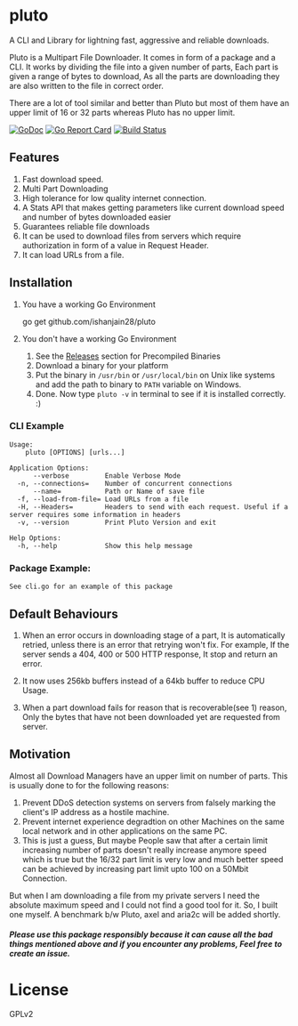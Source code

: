 # pluto
A CLI and Library for lightning fast, aggressive and reliable downloads. 

Pluto is a Multipart File Downloader. It comes in form of a package and a CLI. It works by dividing the file into a given number of parts, Each part is given a range of bytes to download, As all the parts are downloading they are also written to the file in correct order.

There are a lot of tool similar and better than Pluto but most of them have an upper limit of 16 or 32 parts whereas Pluto has no upper limit.

[![GoDoc](https://godoc.org/github.com/ishanjain28/pluto/pluto?status.svg)](https://godoc.org/github.com/ishanjain28/pluto/pluto) 
[![Go Report Card](https://goreportcard.com/badge/github.com/ishanjain28/pluto)](https://goreportcard.com/report/github.com/ishanjain28/pluto)
[![Build Status](https://travis-ci.org/ishanjain28/pluto.svg?branch=master)](https://travis-ci.org/ishanjain28/pluto)

## Features

1. Fast download speed.
2. Multi Part Downloading
3. High tolerance for low quality internet connection. 
4. A Stats API that makes getting parameters like current download speed and number of bytes downloaded easier
5. Guarantees reliable file downloads
6. It can be used to download files from servers which require authorization in form of a value in Request Header.
7. It can load URLs from a file.


## Installation

1. You have a working Go Environment

	go get github.com/ishanjain28/pluto

2. You don't have a working Go Environment 
   1. See the [Releases](https://github.com/ishanjain28/pluto/releases) section for Precompiled Binaries
   2. Download a binary for your platform
   3. Put the binary in `/usr/bin` or `/usr/local/bin` on Unix like systems and add the path to binary to `PATH` variable on Windows.
   4. Done. Now type `pluto -v` in terminal to see if it is installed correctly. :)


### CLI Example
	Usage:
		pluto [OPTIONS] [urls...]

	Application Options:
	      --verbose         Enable Verbose Mode
	  -n, --connections=    Number of concurrent connections
	      --name=           Path or Name of save file
	  -f, --load-from-file= Load URLs from a file
	  -H, --Headers=        Headers to send with each request. Useful if a server requires some information in headers
	  -v, --version         Print Pluto Version and exit

	Help Options:
	  -h, --help            Show this help message

### Package Example:

	See cli.go for an example of this package


## Default Behaviours

1. When an error occurs in downloading stage of a part, It is automatically retried, unless there is an error that retrying won't fix. For example, If the server sends a 404, 400 or 500 HTTP response, It stop and return an error.

2. It now uses 256kb buffers instead of a 64kb buffer to reduce CPU Usage. 

3. When a part download fails for reason that is recoverable(see 1) reason, Only the bytes that have not been downloaded yet are requested from server.


## Motivation

Almost all Download Managers have an upper limit on number of parts. This is usually done to for the following reasons:

1. Prevent DDoS detection systems on servers from falsely marking the client's IP address as a hostile machine.
2. Prevent internet experience degradtion on other Machines on the same local network and in other applications on the same PC.
3. This is just a guess, But maybe People saw that after a certain limit increasing number of parts doesn't really increase anymore speed which is true but the 16/32 part limit is very low and much better speed can be achieved by increasing part limit upto 100 on a 50Mbit Connection.

But when I am downloading a file from my private servers I need the absolute maximum speed and I could not find a good tool for it. So, I built one myself. A benchmark b/w Pluto, axel and aria2c will be added shortly. 


##### Please use this package responsibly because it can cause all the bad things mentioned above and if you encounter any problems, Feel free to create an issue.

# License 

GPLv2